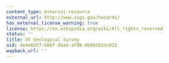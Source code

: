 ```yaml
---
content_type: external-resource
external_url: http://www.usgs.gov/hazards/
has_external_license_warning: true
license: https://en.wikipedia.org/wiki/All_rights_reserved
status: ''
title: US Geological Survey
uid: de4a6d37-b66f-4bad-af08-6b682614c032
wayback_url: ''
---
```


